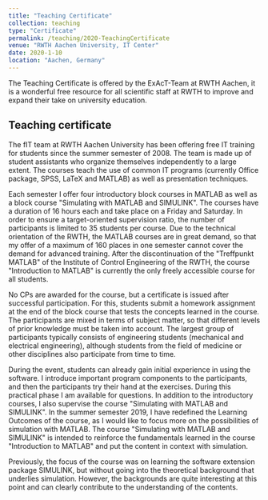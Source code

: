 ```yaml
---
title: "Teaching Certificate"
collection: teaching
type: "Certificate"
permalink: /teaching/2020-TeachingCertificate
venue: "RWTH Aachen University, IT Center"
date: 2020-1-10
location: "Aachen, Germany"
---
```


The Teaching Certificate is offered by the ExAcT-Team at RWTH Aachen, it is a wonderful free resource for all scientific staff at RWTH to improve and expand their take on university education.


Teaching certificate
--------------------

The fIT team at RWTH Aachen University has been offering free IT training for students since the summer semester of 2008. The team is made up of student assistants who organize themselves independently to a large extent. The courses teach the use of common IT programs (currently Office package, SPSS, LaTeX and MATLAB) as well as presentation techniques.

Each semester I offer four introductory block courses in MATLAB as well as a block course "Simulating with MATLAB and SIMULINK". The courses have a duration of 16 hours each and take place on a Friday and Saturday. In order to ensure a target-oriented supervision ratio, the number of participants is limited to 35 students per course. Due to the technical orientation of the RWTH, the MATLAB courses are in great demand, so that my offer of a maximum of 160 places in one semester cannot cover the demand for advanced training. After the discontinuation of the "Treffpunkt MATLAB" of the Institute of Control Engineering of the RWTH, the course "Introduction to MATLAB" is currently the only freely accessible course for all students. 

No CPs are awarded for the course, but a certificate is issued after successful participation. For this, students submit a homework assignment at the end of the block course that tests the concepts learned in the course. 
The participants are mixed in terms of subject matter, so that different levels of prior knowledge must be taken into account. The largest group of participants typically consists of engineering students (mechanical and electrical engineering), although students from the field of medicine or other disciplines also participate from time to time. 

During the event, students can already gain initial experience in using the software. I introduce important program components to the participants, and then the participants try their hand at the exercises. During this practical phase I am available for questions.
In addition to the introductory courses, I also supervise the course "Simulating with MATLAB and SIMULINK". In the summer semester 2019, I have redefined the Learning Outcomes of the course, as I would like to focus more on the possibilities of simulation with MATLAB. The course "Simulating with MATLAB and SIMULINK" is intended to reinforce the fundamentals learned in the course "Introduction to MATLAB" and put the content in context with simulation. 

Previously, the focus of the course was on learning the software extension package SIMULINK, but without going into the theoretical background that underlies simulation. However, the backgrounds are quite interesting at this point and can clearly contribute to the understanding of the contents.

